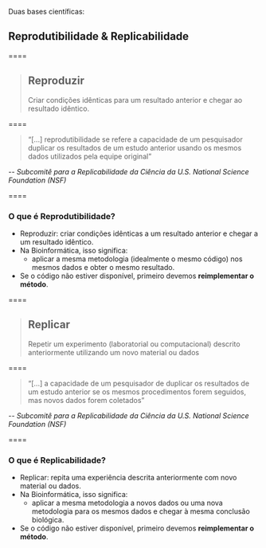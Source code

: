 Duas bases científicas:

## Reprodutibilidade & Replicabilidade

====

> ## Reproduzir
> Criar condições idênticas para um resultado anterior e chegar ao resultado idêntico.

====

<!-- .slide: data-background="img/motivation.jpg" -->

> “[...] reprodutibilidade se refere a capacidade de um pesquisador duplicar os resultados de um estudo anterior usando os mesmos dados utilizados pela equipe original”

-- <cite>Subcomitê para a Replicabilidade da Ciência da U.S. National Science Foundation (NSF)</cite>

====

### O que é Reprodutibilidade?

- Reproduzir: criar condições idênticas a um resultado anterior e chegar a um resultado idêntico.
- Na Bioinformática, isso significa:
  - aplicar a mesma metodologia (idealmente o mesmo código) nos mesmos dados e obter o mesmo resultado.
- Se o código não estiver disponível, primeiro devemos **reimplementar o método**.

====

> ## Replicar
> Repetir um experimento (laboratorial ou computacional)  descrito anteriormente utilizando um novo material ou dados

====

<!-- .slide: data-background="img/motivation.jpg" -->

> “[...] a capacidade de um pesquisador de duplicar os resultados de um estudo anterior se os mesmos procedimentos forem seguidos, mas novos dados forem coletados”

-- <cite>Subcomitê para a Replicabilidade da Ciência da U.S. National Science Foundation (NSF)</cite>

====

### O que é Replicabilidade?

- Replicar: repita uma experiência descrita anteriormente com novo material ou dados.
- Na Bioinformática, isso significa:
  - aplicar a mesma metodologia a novos dados ou uma nova metodologia para os mesmos dados e chegar à mesma conclusão biológica.
- Se o código não estiver disponível, primeiro devemos **reimplementar o método**.
